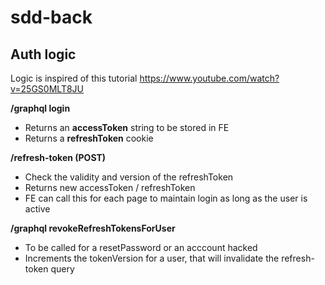 # sdd-back

## Auth logic

Logic is inspired of this tutorial https://www.youtube.com/watch?v=25GS0MLT8JU

<b>/graphql login</b>
- Returns an <b>accessToken</b> string to be stored in FE
- Returns a <b>refreshToken</b> cookie

<b>/refresh-token (POST)</b>
- Check the validity and version of the refreshToken
- Returns new accessToken / refreshToken
- FE can call this for each page to maintain login as long as the user is active

<b>/graphql revokeRefreshTokensForUser</b>
- To be called for a resetPassword or an acccount hacked
- Increments the tokenVersion for a user, that will invalidate the refresh-token query

